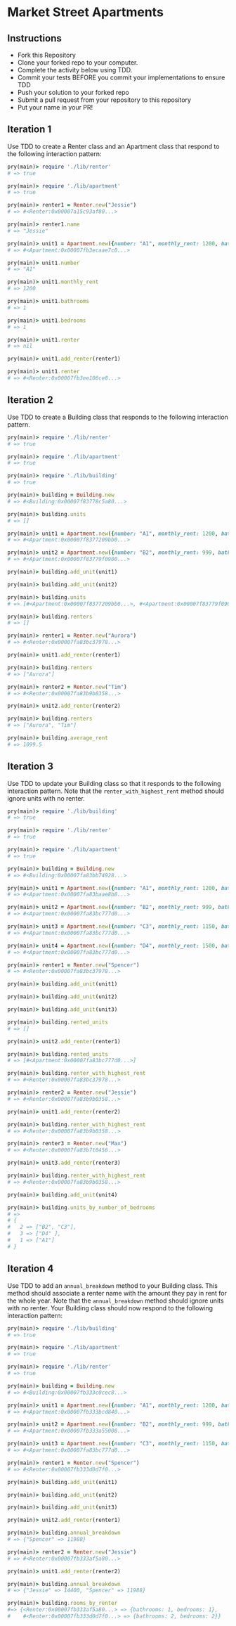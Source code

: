 # Market Street Apartments

## Instructions

* Fork this Repository
* Clone your forked repo to your computer.
* Complete the activity below using TDD.
* Commit your tests BEFORE you commit your implementations to ensure TDD
* Push your solution to your forked repo
* Submit a pull request from your repository to this repository
* Put your name in your PR!

## Iteration 1

Use TDD to create a Renter class and an Apartment class that respond to the following interaction pattern:

```ruby
pry(main)> require './lib/renter'
# => true

pry(main)> require './lib/apartment'
# => true

pry(main)> renter1 = Renter.new("Jessie")
# => #<Renter:0x00007a15c93af80...>

pry(main)> renter1.name
# => "Jessie"

pry(main)> unit1 = Apartment.new({number: "A1", monthly_rent: 1200, bathrooms: 1, bedrooms: 1})
# => #<Apartment:0x00007fb3ecaae7c0...>

pry(main)> unit1.number
# => "A1"

pry(main)> unit1.monthly_rent
# => 1200

pry(main)> unit1.bathrooms
# => 1

pry(main)> unit1.bedrooms
# => 1

pry(main)> unit1.renter
# => nil

pry(main)> unit1.add_renter(renter1)

pry(main)> unit1.renter
# => #<Renter:0x00007fb3ee106ce8...>
```

## Iteration 2

Use TDD to create a Building class that responds to the following interaction pattern.

```ruby
pry(main)> require './lib/renter'
# => true

pry(main)> require './lib/apartment'
# => true

pry(main)> require './lib/building'
# => true

pry(main)> building = Building.new
# => #<Building:0x00007f83778c5a80...>

pry(main)> building.units
# => []

pry(main)> unit1 = Apartment.new({number: "A1", monthly_rent: 1200, bathrooms: 1, bedrooms: 1})
# => #<Apartment:0x00007f8377209bb0...>

pry(main)> unit2 = Apartment.new({number: "B2", monthly_rent: 999, bathrooms: 2, bedrooms: 2})
# => #<Apartment:0x00007f83779f0900...>

pry(main)> building.add_unit(unit1)

pry(main)> building.add_unit(unit2)

pry(main)> building.units
# => [#<Apartment:0x00007f8377209bb0...>, #<Apartment:0x00007f83779f0900...>]

pry(main)> building.renters
# => []

pry(main)> renter1 = Renter.new("Aurora")
# => #<Renter:0x00007fa83bc37978...>

pry(main)> unit1.add_renter(renter1)

pry(main)> building.renters
# => ["Aurora"]

pry(main)> renter2 = Renter.new("Tim")
# => #<Renter:0x00007fa83b9b0358...>

pry(main)> unit2.add_renter(renter2)

pry(main)> building.renters
# => ["Aurora", "Tim"]

pry(main)> building.average_rent
# => 1099.5
```

## Iteration 3

Use TDD to update your Building class so that it responds to the following interaction pattern. Note that the `renter_with_highest_rent` method should ignore units with no renter.

```ruby
pry(main)> require './lib/building'
# => true

pry(main)> require './lib/renter'
# => true

pry(main)> require './lib/apartment'
# => true

pry(main)> building = Building.new
# => #<Building:0x00007fa83bb74928...>

pry(main)> unit1 = Apartment.new({number: "A1", monthly_rent: 1200, bathrooms: 1, bedrooms: 1})
# => #<Apartment:0x00007fa83baae8b8...>

pry(main)> unit2 = Apartment.new({number: "B2", monthly_rent: 999, bathrooms: 1, bedrooms: 2})
# => #<Apartment:0x00007fa83bc777d0...>

pry(main)> unit3 = Apartment.new({number: "C3", monthly_rent: 1150, bathrooms: 2, bedrooms: 2})
# => #<Apartment:0x00007fa83bc777d0...>

pry(main)> unit4 = Apartment.new({number: "D4", monthly_rent: 1500, bathrooms: 2, bedrooms: 3})
# => #<Apartment:0x00007fa83bc777d0...>

pry(main)> renter1 = Renter.new("Spencer")
# => #<Renter:0x00007fa83bc37978...>

pry(main)> building.add_unit(unit1)

pry(main)> building.add_unit(unit2)

pry(main)> building.add_unit(unit3)

pry(main)> building.rented_units
# => []

pry(main)> unit2.add_renter(renter1)

pry(main)> building.rented_units
# => [#<Apartment:0x00007fa83bc777d0...>]

pry(main)> building.renter_with_highest_rent
# => #<Renter:0x00007fa83bc37978...>

pry(main)> renter2 = Renter.new("Jessie")
# => #<Renter:0x00007fa83b9b0358...>

pry(main)> unit1.add_renter(renter2)

pry(main)> building.renter_with_highest_rent
# => #<Renter:0x00007fa83b9b0358...>

pry(main)> renter3 = Renter.new("Max")
# => #<Renter:0x00007fa83b7t0456...>

pry(main)> unit3.add_renter(renter3)

pry(main)> building.renter_with_highest_rent
# => #<Renter:0x00007fa83b9b0358...>

pry(main)> building.add_unit(unit4)

pry(main)> building.units_by_number_of_bedrooms
# =>
# {
#   2 => ["B2", "C3"],
#   3 => ["D4" ],
#   1 => ["A1"]
# }
```

## Iteration 4

Use TDD to add an `annual_breakdown` method to your Building class. This method should associate a renter name with the amount they pay in rent for the whole year. Note that the `annual_breakdown` method should ignore units with no renter. Your Building class should now respond to the following interaction pattern:

```ruby
pry(main)> require './lib/building'
# => true

pry(main)> require './lib/apartment'
# => true

pry(main)> require './lib/renter'
# => true

pry(main)> building = Building.new
# => #<Building:0x00007fb333c0cec8...>

pry(main)> unit1 = Apartment.new({number: "A1", monthly_rent: 1200, bathrooms: 1, bedrooms: 1})
# => #<Apartment:0x00007fb333bcd840...>

pry(main)> unit2 = Apartment.new({number: "B2", monthly_rent: 999, bathrooms: 2, bedrooms: 2})
# => #<Apartment:0x00007fb333a55008...>

pry(main)> unit3 = Apartment.new({number: "C3", monthly_rent: 1150, bathrooms: 2, bedrooms: 2})
# => #<Apartment:0x00007fa83bc777d0...>

pry(main)> renter1 = Renter.new("Spencer")
# => #<Renter:0x00007fb333d0d7f0...>

pry(main)> building.add_unit(unit1)

pry(main)> building.add_unit(unit2)

pry(main)> building.add_unit(unit3)

pry(main)> unit2.add_renter(renter1)

pry(main)> building.annual_breakdown
# => {"Spencer" => 11988}

pry(main)> renter2 = Renter.new("Jessie")
# => #<Renter:0x00007fb333af5a80...>

pry(main)> unit1.add_renter(renter2)

pry(main)> building.annual_breakdown
# => {"Jessie" => 14400, "Spencer" => 11988}

pry(main)> building.rooms_by_renter
#=> {<Renter:0x00007fb333af5a80...> => {bathrooms: 1, bedrooms: 1},
#    #<Renter:0x00007fb333d0d7f0...> => {bathrooms: 2, bedrooms: 2}}

```
